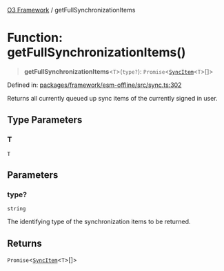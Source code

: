 [O3 Framework](../API.md) / getFullSynchronizationItems

# Function: getFullSynchronizationItems()

> **getFullSynchronizationItems**\<`T`\>(`type?`): `Promise`\<[`SyncItem`](../interfaces/SyncItem.md)\<`T`\>[]\>

Defined in: [packages/framework/esm-offline/src/sync.ts:302](https://github.com/habeshabro/openmrs-esm-core/blob/main/packages/framework/esm-offline/src/sync.ts#L302)

Returns all currently queued up sync items of the currently signed in user.

## Type Parameters

### T

`T`

## Parameters

### type?

`string`

The identifying type of the synchronization items to be returned.

## Returns

`Promise`\<[`SyncItem`](../interfaces/SyncItem.md)\<`T`\>[]\>
